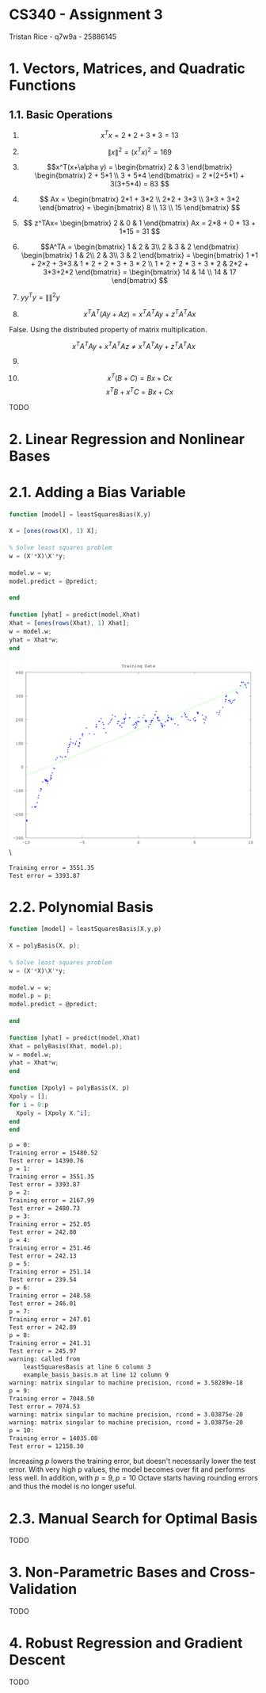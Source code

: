 # CS340 - Assignment 3
Tristan Rice - q7w9a - 25886145

# 1. Vectors, Matrices, and Quadratic Functions

## 1.1. Basic Operations

1. $$x^Tx = 2*2 + 3*3 = 13$$

2. $$\lVert x \rVert^2 = (x^Tx)^2 = 169$$

3.  $$x^T(x+\alpha y) =
\begin{bmatrix}
2 & 3
\end{bmatrix}
\begin{bmatrix}
2 + 5*1 \\
3 + 5*4
\end{bmatrix}
= 2 *(2+5*1) + 3(3+5*4) = 83
$$

4. $$
Ax = \begin{bmatrix}
2*1 + 3*2 \\
2*2 + 3*3 \\
3*3 + 3*2
\end{bmatrix}
=
\begin{bmatrix}
8 \\
13 \\
15
\end{bmatrix}
$$

5. $$
z^TAx=
\begin{bmatrix}
2 & 0 & 1
\end{bmatrix}
Ax
= 2*8 + 0 * 13 + 1*15 = 31
$$

6. $$A^TA =
\begin{bmatrix}
1 & 2 & 3\\
2 & 3 & 2
\end{bmatrix}
\begin{bmatrix}
1 & 2\\
2 & 3\\
3 & 2
\end{bmatrix}
=
\begin{bmatrix}
1 *1 + 2*2 + 3*3 & 1 * 2 + 2 * 3 + 3 * 2 \\
1 * 2 + 2 * 3 + 3 * 2 & 2*2 + 3*3+2*2
\end{bmatrix}
=
\begin{bmatrix}
14 & 14 \\
14 & 17
\end{bmatrix}
$$

7. $yy^Ty=\lVert \rVert^2y$

8. $$x^TA^T(Ay+Az)=x^TA^TAy+z^TA^TAx$$

False. Using the distributed property of matrix multiplication.

$$x^TA^TAy + x^TA^TAz \neq x^TA^TAy+z^TA^TAx$$

9.

10. $$x^T(B+C) = Bx + Cx$$
$$x^TB + x^TC = Bx + Cx$$

TODO


# 2. Linear Regression and Nonlinear Bases
# 2.1. Adding a Bias Variable

```octave
function [model] = leastSquaresBias(X,y)

X = [ones(rows(X), 1) X];

% Solve least squares problem
w = (X'*X)\X'*y;

model.w = w;
model.predict = @predict;

end

function [yhat] = predict(model,Xhat)
Xhat = [ones(rows(Xhat), 1) Xhat];
w = model.w;
yhat = Xhat*w;
end
```

![](./2.1.png)\

```
Training error = 3551.35
Test error = 3393.87
```

# 2.2. Polynomial Basis

```octave
function [model] = leastSquaresBasis(X,y,p)

X = polyBasis(X, p);

% Solve least squares problem
w = (X'*X)\X'*y;

model.w = w;
model.p = p;
model.predict = @predict;

end

function [yhat] = predict(model,Xhat)
Xhat = polyBasis(Xhat, model.p);
w = model.w;
yhat = Xhat*w;
end

function [Xpoly] = polyBasis(X, p)
Xpoly = [];
for i = 0:p
  Xpoly = [Xpoly X.^i];
end
end
```

```
p = 0:
Training error = 15480.52
Test error = 14390.76
p = 1:
Training error = 3551.35
Test error = 3393.87
p = 2:
Training error = 2167.99
Test error = 2480.73
p = 3:
Training error = 252.05
Test error = 242.80
p = 4:
Training error = 251.46
Test error = 242.13
p = 5:
Training error = 251.14
Test error = 239.54
p = 6:
Training error = 248.58
Test error = 246.01
p = 7:
Training error = 247.01
Test error = 242.89
p = 8:
Training error = 241.31
Test error = 245.97
warning: called from
    leastSquaresBasis at line 6 column 3
    example_basis_basis.m at line 12 column 9
warning: matrix singular to machine precision, rcond = 3.58289e-18
p = 9:
Training error = 7048.50
Test error = 7074.53
warning: matrix singular to machine precision, rcond = 3.03875e-20
warning: matrix singular to machine precision, rcond = 3.03875e-20
p = 10:
Training error = 14035.08
Test error = 12158.30
```

Increasing $p$ lowers the training error, but doesn't necessarily lower the test
error. With very high p values, the model becomes over fit and performs less
well. In addition, with $p=9,p=10$ Octave starts having rounding errors and thus
the model is no longer useful.

# 2.3. Manual Search for Optimal Basis

TODO

# 3. Non-Parametric Bases and Cross-Validation

TODO

# 4. Robust Regression and Gradient Descent

TODO

